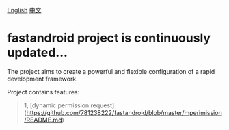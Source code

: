 [English](https://github.com/781238222/fastandroid/blob/master/README_en.md)
[中文](https://github.com/781238222/fastandroid/blob/master/README.md)

# fastandroid project is continuously updated...
The project aims to create a powerful and flexible configuration of a rapid development framework.


Project contains features:
>1, [dynamic permission request] (https://github.com/781238222/fastandroid/blob/master/mperimission/README.md)